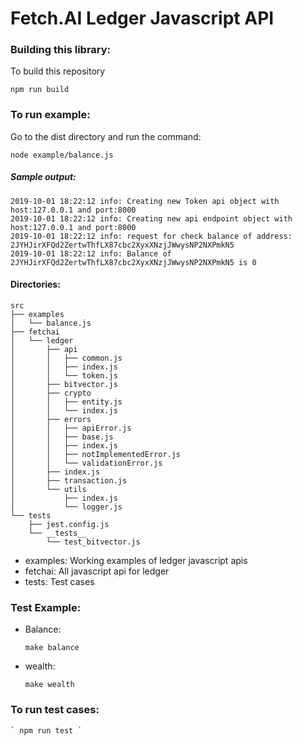 # Fetch.AI Ledger Javascript API

### Building this library:

To build this repository

```
npm run build
```

### To run example:

Go to the dist directory and run the command:

```
node example/balance.js

```

##### Sample output:

```
2019-10-01 18:22:12 info: Creating new Token api object with host:127.0.0.1 and port:8000
2019-10-01 18:22:12 info: Creating new api endpoint object with host:127.0.0.1 and port:8000
2019-10-01 18:22:12 info: request for check balance of address: 2JYHJirXFQd2ZertwThfLX87cbc2XyxXNzjJWwysNP2NXPmkN5
2019-10-01 18:22:12 info: Balance of 2JYHJirXFQd2ZertwThfLX87cbc2XyxXNzjJWwysNP2NXPmkN5 is 0
```

#### Directories:

```
src
├── examples
│   └── balance.js
├── fetchai
│   └── ledger
│       ├── api
│       │   ├── common.js
│       │   ├── index.js
│       │   └── token.js
│       ├── bitvector.js
│       ├── crypto
│       │   ├── entity.js
│       │   └── index.js
│       ├── errors
│       │   ├── apiError.js
│       │   ├── base.js
│       │   ├── index.js
│       │   ├── notImplementedError.js
│       │   └── validationError.js
│       ├── index.js
│       ├── transaction.js
│       └── utils
│           ├── index.js
│           └── logger.js
└── tests
    ├── jest.config.js
    └── __tests__
        └── test_bitvector.js

```

- examples: Working examples of ledger javascript apis
- fetchai: All javascript api for ledger
- tests: Test cases

### Test Example:

- Balance:

  ` make balance `

- wealth:

   ` make wealth `


### To run test cases:

    ` npm run test `
